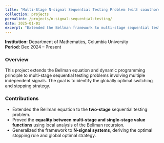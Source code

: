 ```yaml
---
title: "Multi-Stage N-signal Sequential Testing Problem (with coauthors)"
collection: projects
permalink: /projects/n-signal-sequential-testing/
date: 2025-01-01
excerpt: "Extended the Bellman framework to multi-stage sequential testing problems and established the equality of multi-stage and single-stage value functions."
---
```

**Institution:** Department of Mathematics, Columbia University  
**Period:** Dec 2024 – Present  

### Overview
This project extends the Bellman equation and dynamic programming principle to multi-stage sequential testing problems involving multiple independent signals. The goal is to identify the globally optimal switching and stopping strategy.

### Contributions
- Extended the Bellman equation to the **two-stage** sequential testing problem.  
- Proved the **equality between multi-stage and single-stage value functions** using local analysis of the Bellman recursion.  
- Generalized the framework to **N-signal systems**, deriving the optimal stopping rule and global optimal strategy.  

